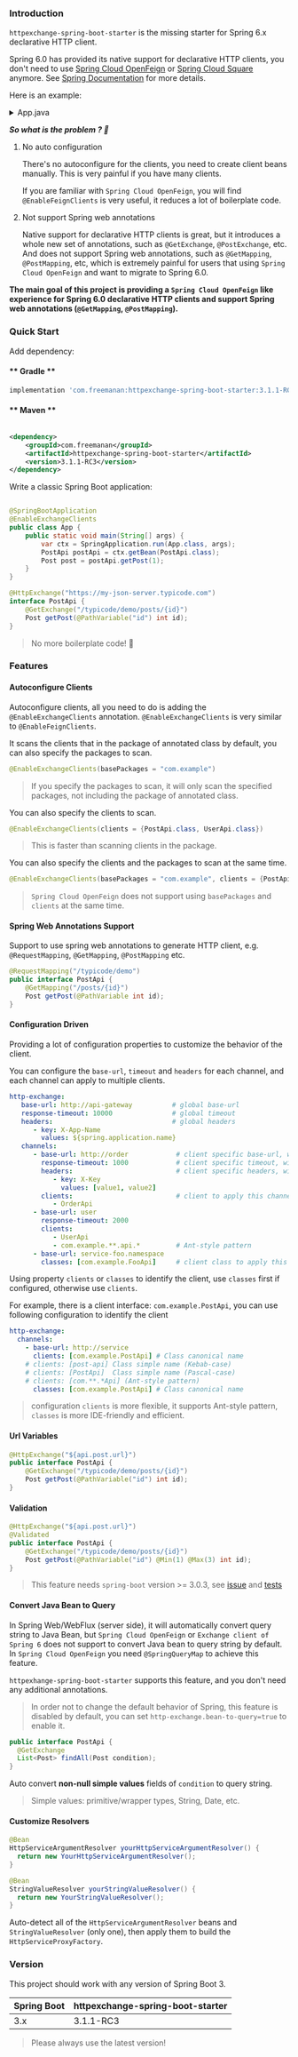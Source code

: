 ### Introduction

`httpexchange-spring-boot-starter` is the missing starter for Spring 6.x declarative HTTP client. 

Spring 6.0 has provided its native support for declarative HTTP clients, you don't need to
use [Spring Cloud OpenFeign](https://github.com/spring-cloud/spring-cloud-openfeign)
or [Spring Cloud Square](https://github.com/spring-projects-experimental/spring-cloud-square) anymore.
See [Spring Documentation](https://docs.spring.io/spring-framework/docs/6.0.0/reference/html/integration.html#rest-http-interface)
for more details.

Here is an example:

<details>
  <summary>App.java</summary>

```java

@SpringBootApplication
public class App {
    public static void main(String[] args) {
        var ctx = SpringApplication.run(App.class, args);
        PostApi postApi = ctx.getBean(PostApi.class);
        Post post = postApi.getPost(1);
    }

    @Bean
    HttpServiceProxyFactory httpServiceProxyFactory(WebClient.Builder builder) {
        return HttpServiceProxyFactory
                .builder(WebClientAdapter.forClient(builder.build()))
                .build();
    }

    @Bean
    PostApi postApi(HttpServiceProxyFactory factory) {
        return factory.createClient(UserClient.class);
    }
}

@HttpExchange("https://my-json-server.typicode.com")
interface PostApi {
    @GetExchange("/typicode/demo/posts/{id}")
    Post getPost(@PathVariable("id") int id);
}
```

</details>

_**So what is the problem ? 🤔**_

1. No auto configuration

   There's no autoconfigure for the clients, you need to create client beans manually. This is very painful if you have
   many clients.

   If you are familiar with `Spring Cloud OpenFeign`, you will find `@EnableFeignClients` is very useful, it reduces a
   lot of boilerplate code.

2. Not support Spring web annotations

   Native support for declarative HTTP clients is great, but it introduces a whole new set of annotations, such as
   `@GetExchange`, `@PostExchange`, etc. And does not support Spring web annotations, such as
   `@GetMapping`, `@PostMapping`, etc, which is extremely painful for users that using `Spring Cloud OpenFeign` and want
   to migrate to Spring 6.0.

**The main goal of this project is providing a `Spring Cloud OpenFeign` like experience for Spring 6.0 declarative HTTP
clients and support Spring web annotations (`@GetMapping`, `@PostMapping`).**

### Quick Start

Add dependency:

<!-- tabs:start -->

#### ** Gradle **

```groovy
implementation 'com.freemanan:httpexchange-spring-boot-starter:3.1.1-RC3'
```

#### ** Maven **

```xml

<dependency>
    <groupId>com.freemanan</groupId>
    <artifactId>httpexchange-spring-boot-starter</artifactId>
    <version>3.1.1-RC3</version>
</dependency>
```

<!-- tabs:end -->

Write a classic Spring Boot application:

```java

@SpringBootApplication
@EnableExchangeClients
public class App {
    public static void main(String[] args) {
        var ctx = SpringApplication.run(App.class, args);
        PostApi postApi = ctx.getBean(PostApi.class);
        Post post = postApi.getPost(1);
    }
}

@HttpExchange("https://my-json-server.typicode.com")
interface PostApi {
    @GetExchange("/typicode/demo/posts/{id}")
    Post getPost(@PathVariable("id") int id);
}
```

> No more boilerplate code! 🎉

### Features

#### Autoconfigure Clients

Autoconfigure clients, all you need to do is adding the `@EnableExchangeClients` annotation. `@EnableExchangeClients` is
very similar to `@EnableFeignClients`.

It scans the clients that in the package of annotated class by default, you can also specify the packages to scan.

```java
@EnableExchangeClients(basePackages = "com.example")
```

> If you specify the packages to scan, it will only scan the specified packages, not including the package of annotated
> class.

You can also specify the clients to scan.

```java
@EnableExchangeClients(clients = {PostApi.class, UserApi.class})
```

> This is faster than scanning clients in the package.

You can also specify the clients and the packages to scan at the same time.

```java
@EnableExchangeClients(basePackages = "com.example", clients = {PostApi.class, UserApi.class})
```

> `Spring Cloud OpenFeign` does not support using `basePackages` and `clients` at the same time.

#### Spring Web Annotations Support

Support to use spring web annotations to generate HTTP client, e.g. `@RequestMapping`, `@GetMapping`, `@PostMapping`
etc.

```java
@RequestMapping("/typicode/demo")
public interface PostApi {
    @GetMapping("/posts/{id}")
    Post getPost(@PathVariable int id);
}
```

#### Configuration Driven

Providing a lot of configuration properties to customize the behavior of the client.

You can configure the `base-url`, `timeout` and `headers` for each channel, and each channel can apply to multiple clients.

```yaml
http-exchange:
   base-url: http://api-gateway          # global base-url
   response-timeout: 10000               # global timeout
   headers:                              # global headers
      - key: X-App-Name
        values: ${spring.application.name}
   channels:
      - base-url: http://order            # client specific base-url, will override global base-url
        response-timeout: 1000            # client specific timeout, will override global timeout
        headers:                          # client specific headers, will merge with global headers
           - key: X-Key
             values: [value1, value2]
        clients:                          # client to apply this channel
           - OrderApi
      - base-url: user
        response-timeout: 2000
        clients:
           - UserApi
           - com.example.**.api.*         # Ant-style pattern
      - base-url: service-foo.namespace
        classes: [com.example.FooApi]     # client class to apply this channel
```

Using property `clients` or `classes` to identify the client, use `classes` first if configured, otherwise use `clients`.

For example, there is a client interface: `com.example.PostApi`, you can use following configuration to identify the client

```yaml
http-exchange:
  channels:
    - base-url: http://service
      clients: [com.example.PostApi] # Class canonical name
    # clients: [post-api] Class simple name (Kebab-case)
    # clients: [PostApi]  Class simple name (Pascal-case)
    # clients: [com.**.*Api] (Ant-style pattern)
      classes: [com.example.PostApi] # Class canonical name    
```

> configuration `clients` is more flexible, it supports Ant-style pattern, `classes` is more IDE-friendly and efficient.

#### Url Variables

```java
@HttpExchange("${api.post.url}")
public interface PostApi {
    @GetExchange("/typicode/demo/posts/{id}")
    Post getPost(@PathVariable("id") int id);
}
```

#### Validation

```java
@HttpExchange("${api.post.url}")
@Validated
public interface PostApi {
    @GetExchange("/typicode/demo/posts/{id}")
    Post getPost(@PathVariable("id") @Min(1) @Max(3) int id);
}
```

> This feature needs `spring-boot` version >= 3.0.3,
> see [issue](https://github.com/spring-projects/spring-framework/issues/29782)
> and [tests](src/test/java/com/freemanan/starter/httpexchange/ValidationTests.java)

#### Convert Java Bean to Query

In Spring Web/WebFlux (server side), it will automatically convert query string to Java Bean,
but `Spring Cloud OpenFeign` or `Exchange client of Spring 6` does not support to convert Java bean to query string by
default. In `Spring Cloud OpenFeign` you need `@SpringQueryMap` to achieve this feature.

`httpexhange-spring-boot-starter` supports this feature, and you don't need any additional annotations.

> In order not to change the default behavior of Spring, this feature is disabled by default,
> you can set `http-exchange.bean-to-query=true` to enable it.

```java
public interface PostApi {
  @GetExchange
  List<Post> findAll(Post condition);
}
```

Auto convert **non-null simple values** fields of `condition` to query string.

> Simple values: primitive/wrapper types, String, Date, etc.

#### Customize Resolvers

```java
@Bean
HttpServiceArgumentResolver yourHttpServiceArgumentResolver() {
  return new YourHttpServiceArgumentResolver();
}

@Bean
StringValueResolver yourStringValueResolver() {
  return new YourStringValueResolver();
}
```

Auto-detect all of the `HttpServiceArgumentResolver` beans and `StringValueResolver` (only one), then apply them to build
the `HttpServiceProxyFactory`.


### Version

This project should work with any version of Spring Boot 3.

| Spring Boot | httpexchange-spring-boot-starter |
|-------------|----------------------------------|
| 3.x         | 3.1.1-RC3                            |

> Please always use the latest version!
